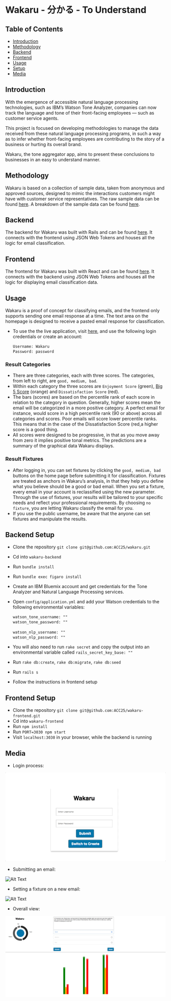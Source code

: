 # Wakaru - 分かる - To Understand

## Table of Contents

+ [Introduction](#introduction)
+ [Methodology](#methodology)
+ [Backend](#backend)
+ [Frontend](#frontend)
+ [Usage](#usage)
+ [Setup](#backend-setup)
+ [Media](#media)

## Introduction

With the emergence of accessible natural language processing technologies, such as IBM’s Watson Tone Analyzer, companies can now track the language and tone of their front-facing employees — such as customer service agents.

This project is focused on developing methodologies to manage the data received from these natural language processing programs, in such a way as to infer whether front-facing employees are contributing to the story of a business or hurting its overall brand.

Wakaru, the tone aggregator app, aims to present these conclusions to businesses in an easy to understand manner.  

## Methodology

Wakaru is based on a collection of sample data, taken from anonymous and approved sources, designed to mimic the interactions customers might have with customer service representatives. The raw sample data can be found [here](https://github.com/ACC25/wakaru/tree/master/source_emails). A breakdown of the sample data can be found [here](https://github.com/ACC25/wakaru/blob/master/source_emails/interactions.md).

## Backend

The backend for Wakaru was built with Rails and can be found [here](https://github.com/ACC25/wakaru-backend). It connects with the frontend using JSON Web Tokens and houses all the logic for email classification.

## Frontend

The frontend for Wakaru was built with React and can be found [here](https://github.com/ACC25/wakaru-frontend). It connects with the backend using JSON Web Tokens and houses all the logic for displaying email classification data.

## Usage

Wakaru is a proof of concept for classifying emails, and the frontend only supports sending one email response at a time. The text area on the homepage is designed to receive a pasted email response for classification.

+ To use the the live application, visit [here](https://wakaru.herokuapp.com), and use the following login credentials or create an account:

    ```text
    Username: Wakaru
    Password: password
    ```

### Result Categories

+ There are three categories, each with three scores. The categories, from left to right, are `good, medium, bad`.
+ Within each category the three scores are `Enjoyment Score` (green), [Big 5 Score](https://www.ibm.com/blogs/watson/2016/02/293/) (orange) and `Dissatisfaction Score` (red).
+ The bars (scores) are based on the percentile rank of each score in relation to the category in question. Generally, higher scores mean the email will be categorized in a more positive category. A perfect email for instance, would score in a high percentile rank (90 or above) across all categories and scores. Poor emails will score lower percentile ranks. This means that in the case of the Dissatisfaction Score (red,a higher score is a good thing.
+ All scores were designed to be progressive, in that as you move away from zero it implies positive tonal metrics. The predictions are a summary of the graphical data Wakaru displays.

### Result Fixtures

+ After logging in, you can set fixtures by clicking the `good, medium, bad` buttons on the home page before submitting it for classification. Fixtures are treated as anchors in Wakaru’s analysis, in that they help you define what you believe should be a good or bad email. When you set a fixture, every email in your account is reclassified using the new parameter. Through the use of fixtures, your results will be tailored to your specific needs and reflect your professional requirements. By choosing `no fixture`, you are letting Wakaru classify the email for you.
+ If you use the public username, be aware that the anyone can set fixtures and manipulate the results.

## Backend Setup

+ Clone the repository `git clone git@github.com:ACC25/wakaru.git`
+ Cd into `wakaru-backend`
+ Run `bundle install`
+ Run `bundle exec figaro install`
+ Create an IBM Bluemix account and get credentials for the Tone Analyzer and Natural Language Processing services.
+ Open `config/application.yml` and add your Watson credentials to the following environmental variables:

    ```text
    watson_tone_username: ""
    watson_tone_password: ""

    watson_nlp_username: ""
    watson_nlp_password: ""
    ```
+ You will also need to run `rake secret` and copy the output into an environmental variable called `rails_secret_key_base: ""`
+ Run `rake db:create`, `rake db:migrate`, `rake db:seed`
+ Run `rails s`
+ Follow the instructions in frontend setup

## Frontend Setup

+ Clone the repository `git clone git@github.com:ACC25/wakaru-frontend.git`
+ Cd into `wakaru-frontend`
+ Run `npm install`
+ Run `PORT=3030 npm start`
+ Visit `localhost:3030` in your browser, while the backend is running

## Media

+ Login process:

![Alt Text](https://github.com/ACC25/wakaru/blob/master/media/login.gif)

+ Submitting an email:

![Alt Text](https://github.com/ACC25/wakaru/blob/master/media/submit.gif)

+ Setting a fixture on a new email:

![Alt Text](https://github.com/ACC25/wakaru/blob/master/media/fixture.gif)

+ Overall view:

![Alt Text](https://github.com/ACC25/wakaru/blob/master/media/overall.jpeg)

